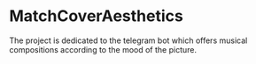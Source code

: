 # MatchCoverAesthetics
The project is dedicated to the telegram bot which offers musical compositions according to the mood of the picture.
